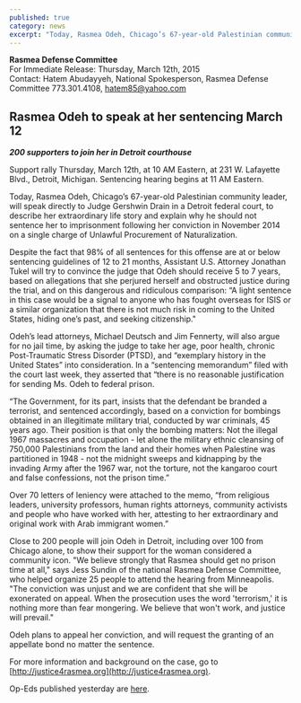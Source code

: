 ```yaml
---
published: true
category: news
excerpt: "Today, Rasmea Odeh, Chicago’s 67-year-old Palestinian community leader, will speak directly to Judge Gershwin Drain in a Detroit federal court, to describe her extraordinary life story and explain why he should not sentence her to imprisonment."
---
```


**Rasmea Defense Committee**
<br>For Immediate Release: Thursday, March 12th, 2015
<br>Contact: Hatem Abudayyeh, National Spokesperson, Rasmea Defense Committee
773.301.4108, hatem85@yahoo.com
 
## Rasmea Odeh to speak at her sentencing March 12
_**200 supporters to join her in Detroit courthouse**_

Support rally Thursday, March 12th, at 10 AM Eastern, at 231 W. Lafayette Blvd., Detroit, Michigan.  Sentencing hearing begins at 11 AM Eastern.
 
Today, Rasmea Odeh, Chicago’s 67-year-old Palestinian community leader, will speak directly to Judge Gershwin Drain in a Detroit federal court, to describe her extraordinary life story and explain why he should not sentence her to imprisonment following her conviction in November 2014 on a single charge of Unlawful Procurement of Naturalization. 
 
Despite the fact that 98% of all sentences for this offense are at or below sentencing guidelines of 12 to 21 months, Assistant U.S. Attorney Jonathan Tukel will try to convince the judge that Odeh should receive 5 to 7 years, based on allegations that she perjured herself and obstructed justice during the trial, and on this dangerous and ridiculous comparison: “A light sentence in this case would be a signal to anyone who has fought overseas for ISIS or a similar organization that there is not much risk in coming to the United States, hiding one’s past, and seeking citizenship."
 
Odeh’s lead attorneys, Michael Deutsch and Jim Fennerty, will also argue for no jail time, by asking the judge to take her age, poor health, chronic Post-Traumatic Stress Disorder (PTSD), and “exemplary history in the United States” into consideration.  In a “sentencing memorandum” filed with the court last week, they asserted that “there is no reasonable justification for sending Ms. Odeh to federal prison.
 
“The Government, for its part, insists that the defendant be branded a terrorist, and sentenced accordingly, based on a conviction for bombings obtained in an illegitimate military trial, conducted by war criminals, 45 years ago.  Their position is that only the bombing matters: Not the illegal 1967 massacres and occupation - let alone the military ethnic cleansing of 750,000 Palestinians from the land and their homes when Palestine was partitioned in 1948 - not the midnight sweeps and kidnapping by the invading Army after the 1967 war, not the torture, not the kangaroo court and false confessions, not the prison time.”
 
Over 70 letters of leniency were attached to the memo, “from religious leaders, university professors, human rights attorneys, community activists and people who have worked with her, attesting to her extraordinary and original work with Arab immigrant women.”  

Close to 200 people will join Odeh in Detroit, including over 100 from Chicago alone, to show their support for the woman considered a community icon.  "We believe strongly that Rasmea should get no prison time at all," says Jess Sundin of the national Rasmea Defense Committee, who helped organize 25 people to attend the hearing from Minneapolis.  "The conviction was unjust and we are confident that she will be exonerated on appeal.  When the prosecution uses the word 'terrorism,' it is nothing more than fear mongering.  We believe that won't work, and justice will prevail."

Odeh plans to appeal her conviction, and will request the granting of an appellate bond no matter the sentence.
 
For more information and background on the case, go to [http://justice4rasmea.org](http://justice4rasmea.org). 
 
Op-Eds published yesterday are [here](http://www.stopfbi.net/2015/3/11/solidarity-rasmea-odeh).